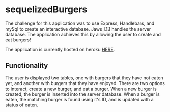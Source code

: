 # sequelizedBurgers

The challenge for this application was to use Express, Handlebars, and mySql to create an interactive database. Jaws_DB handles the server database. The application achieves this by allowing the user to create and eat burgers! 

The application is currently hosted on heroku [HERE]().

## Functionality

The user is displayed two tables, one with burgers that they have not eaten yet, and another with burgers that they have enjoyed. There are two options to interact, create a new burger, and eat a burger. When a new burger is created, the burger is inserted into the server database. When a burger is eaten, the matching burger is found using it's ID, and is updated with a status of eaten. 
